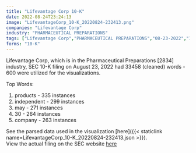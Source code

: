 ```yaml
---
title: "Lifevantage Corp 10-K"
date: 2022-08-24T23:24:13
image: "LifevantageCorp_10-K_20220824-232413.png"
companies: "Lifevantage Corp"
industry: "PHARMACEUTICAL PREPARATIONS"
tags: ["Lifevantage Corp","PHARMACEUTICAL PREPARATIONS","08-23-2022","10-K"]
forms: "10-K"
---
```

Lifevantage Corp, which is in the Pharmaceutical Preparations [2834] industry, SEC 10-K filing on August 23, 2022 had 33458 (cleaned) words - 600 were utilized for the visualizations.

Top Words:
1. products - 335 instances
2. independent - 299 instances
3. may - 271 instances
4. 30 - 264 instances
5. company - 263 instances


See the parsed data used in the visualization [here]({{< staticlink name=LifevantageCorp_10-K_20220824-232413.json >}}).  
View the actual filing on the SEC website [here](https://www.sec.gov/Archives/edgar/data/849146/0000849146-22-000058.txt)
